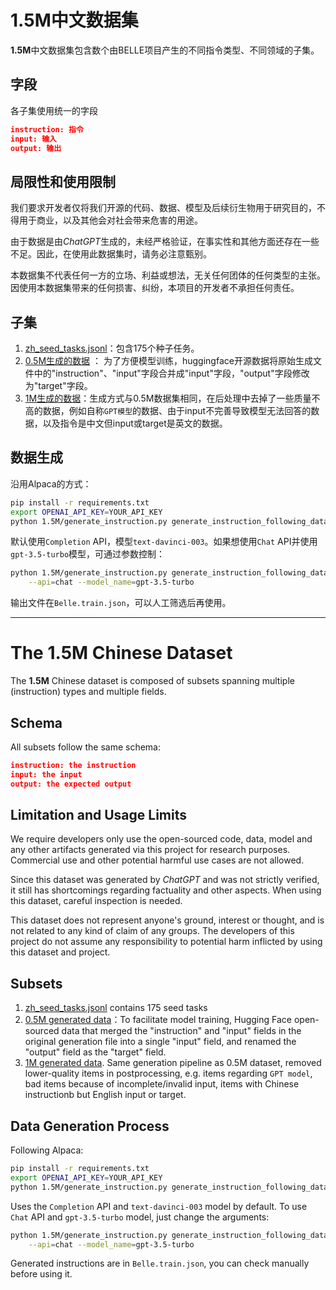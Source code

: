 # 1.5M中文数据集

**1.5M**中文数据集包含数个由BELLE项目产生的不同指令类型、不同领域的子集。

## 字段

各子集使用统一的字段

```json
instruction: 指令
input: 输入
output: 输出
```

## 局限性和使用限制

我们要求开发者仅将我们开源的代码、数据、模型及后续衍生物用于研究目的，不得用于商业，以及其他会对社会带来危害的用途。

由于数据是由*ChatGPT*生成的，未经严格验证，在事实性和其他方面还存在一些不足。因此，在使用此数据集时，请务必注意甄别。

本数据集不代表任何一方的立场、利益或想法，无关任何团体的任何类型的主张。因使用本数据集带来的任何损害、纠纷，本项目的开发者不承担任何责任。

## 子集

1. [zh_seed_tasks.jsonl](https://github.com/LianjiaTech/BELLE/blob/main/data/1.5M/zh_seed_tasks.json)：包含175个种子任务。
2. [0.5M生成的数据](https://huggingface.co/datasets/BelleGroup/train_0.5M_CN) ： 为了方便模型训练，huggingface开源数据将原始生成文件中的"instruction"、"input"字段合并成"input"字段，"output"字段修改为"target"字段。
3. [1M生成的数据](https://huggingface.co/datasets/BelleGroup/train_1M_CN)：生成方式与0.5M数据集相同，在后处理中去掉了一些质量不高的数据，例如自称`GPT模型`的数据、由于input不完善导致模型无法回答的数据，以及指令是中文但input或target是英文的数据。

## 数据生成

沿用Alpaca的方式：

```bash
pip install -r requirements.txt
export OPENAI_API_KEY=YOUR_API_KEY
python 1.5M/generate_instruction.py generate_instruction_following_data
```

默认使用`Completion` API，模型`text-davinci-003`。如果想使用`Chat` API并使用`gpt-3.5-turbo`模型，可通过参数控制：

```bash
python 1.5M/generate_instruction.py generate_instruction_following_data \
    --api=chat --model_name=gpt-3.5-turbo
```

输出文件在`Belle.train.json`，可以人工筛选后再使用。

***

# The 1.5M Chinese Dataset

The **1.5M** Chinese dataset is composed of subsets spanning multiple (instruction) types and multiple fields.

## Schema

All subsets follow the same schema:

```json
instruction: the instruction
input: the input
output: the expected output
```

## Limitation and Usage Limits

We require developers only use the open-sourced code, data, model and any other artifacts generated via this project for research purposes. Commercial use and other potential harmful use cases are not allowed.

Since this dataset was generated by *ChatGPT* and was not strictly verified, it still has shortcomings regarding factuality and other aspects. When using this dataset, careful inspection is needed.

This dataset does not represent anyone's ground, interest or thought, and is not related to any kind of claim of any groups. The developers of this project do not assume any responsibility to potential harm inflicted by using this dataset and project.

## Subsets

1. [zh_seed_tasks.jsonl](https://github.com/LianjiaTech/BELLE/blob/main/data/1.5M/zh_seed_tasks.json) contains 175 seed tasks
2. [0.5M generated data](https://huggingface.co/datasets/BelleGroup/train_0.5M_CN)：To facilitate model training, Hugging Face open-sourced data that merged the "instruction" and "input" fields in the original generation file into a single "input" field, and renamed the "output" field as the "target" field.
3. [1M generated data](https://huggingface.co/datasets/BelleGroup/train_1M_CN). Same generation pipeline as 0.5M dataset, removed lower-quality items in postprocessing, e.g. items regarding `GPT model`, bad items because of incomplete/invalid input, items with Chinese instructionb but English input or target.

## Data Generation Process

Following Alpaca:

```bash
pip install -r requirements.txt
export OPENAI_API_KEY=YOUR_API_KEY
python 1.5M/generate_instruction.py generate_instruction_following_data
```

Uses the `Completion` API and `text-davinci-003` model by default. To use `Chat` API and `gpt-3.5-turbo` model, just change the arguments:

```bash
python 1.5M/generate_instruction.py generate_instruction_following_data \
    --api=chat --model_name=gpt-3.5-turbo
```

Generated instructions are in `Belle.train.json`, you can check manually before using it.
